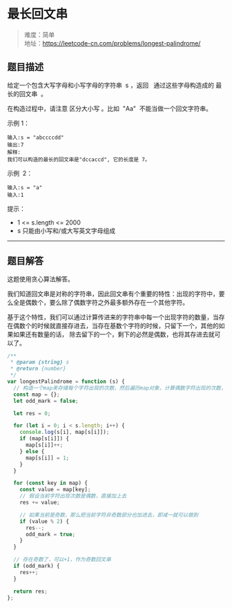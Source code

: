 # 最长回文串

> 难度：简单  
> 地址：https://leetcode-cn.com/problems/longest-palindrome/

## 题目描述

给定一个包含大写字母和小写字母的字符串  s ，返回   通过这些字母构造成的 最长的回文串  。

在构造过程中，请注意 区分大小写 。比如  "Aa"  不能当做一个回文字符串。

示例 1：

```
输入:s = "abccccdd"
输出:7
解释:
我们可以构造的最长的回文串是"dccaccd", 它的长度是 7。
```

示例  2：

```
输入:s = "a"
输入:1
```

提示：

- 1 <= s.length <= 2000
- s 只能由小写和/或大写英文字母组成

---

## 题目解答

这题使用贪心算法解答。

我们知道回文串是对称的字符串，因此回文串有个重要的特性：出现的字符中，要么全是偶数个，要么除了偶数字符之外最多额外存在一个其他字符。

基于这个特性，我们可以通过计算传进来的字符串中每一个出现字符的数量，当存在偶数个的时候就直接存进去，当存在基数个字符的时候，只留下一个，其他的如果如果还有数量的话，
除去留下的一个，剩下的必然是偶数，也将其存进去就可以了。

```javascript
/**
 * @param {string} s
 * @return {number}
 */
var longestPalindrome = function (s) {
  // 构造一个map来存储每个字符出现的次数，然后遍历map对象，计算偶数字符出现的次数，如果存在奇数字符，最后可以多放一个奇数字符在中间，也是符合回文串的定义。
  const map = {};
  let odd_mark = false;

  let res = 0;

  for (let i = 0; i < s.length; i++) {
    console.log(s[i], map[s[i]]);
    if (map[s[i]]) {
      map[s[i]]++;
    } else {
      map[s[i]] = 1;
    }
  }

  for (const key in map) {
    const value = map[key];
    // 假设当前字符出现次数是偶数，直接加上去
    res += value;

    // 如果当前是奇数，那么把当前字符非奇数部分也加进去，即减一就可以做到
    if (value % 2) {
      res--;
      odd_mark = true;
    }
  }

  // 存在奇数了，可以+1，作为奇数回文串
  if (odd_mark) {
    res++;
  }

  return res;
};
```
